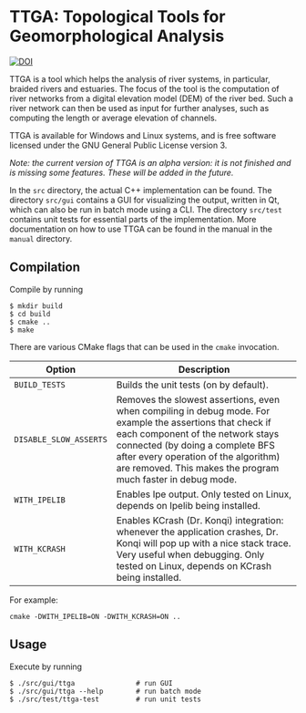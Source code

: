 TTGA: Topological Tools for Geomorphological Analysis
=======================================================

[![DOI](https://zenodo.org/badge/204456296.svg)](https://zenodo.org/badge/latestdoi/204456296)

TTGA is a tool which helps the analysis of river systems, in particular, braided rivers and estuaries. The focus of the tool is the computation of river networks from a digital elevation model (DEM) of the river bed. Such a river network can then be used as input for further analyses, such as computing the length or average elevation of channels.

TTGA is available for Windows and Linux systems, and is free software licensed under the GNU General Public License version 3.

_Note: the current version of TTGA is an alpha version: it is not finished and is missing some features. These will be added in the future._

In the `src` directory, the actual C++ implementation can be found. The directory `src/gui` contains a GUI for visualizing the output, written in Qt, which can also be run in batch mode using a CLI. The directory `src/test` contains unit tests for essential parts of the implementation. More documentation on how to use TTGA can be found in the manual in the `manual` directory.

Compilation
-----

Compile by running

```shell
$ mkdir build
$ cd build
$ cmake ..
$ make
```

There are various CMake flags that can be used in the `cmake` invocation.

| Option     | Description    |
| ---------- | -------------- |
| `BUILD_TESTS` | Builds the unit tests (on by default). |
| `DISABLE_SLOW_ASSERTS` | Removes the slowest assertions, even when compiling in debug mode. For example the assertions that check if each component of the network stays connected (by doing a complete BFS after every operation of the algorithm) are removed. This makes the program much faster in debug mode. |
| `WITH_IPELIB` | Enables Ipe output. Only tested on Linux, depends on Ipelib being installed. |
| `WITH_KCRASH` | Enables KCrash (Dr. Konqi) integration: whenever the application crashes, Dr. Konqi will pop up with a nice stack trace. Very useful when debugging. Only tested on Linux, depends on KCrash being installed. |

For example:

```shell
cmake -DWITH_IPELIB=ON -DWITH_KCRASH=ON ..
```

Usage
-----
Execute by running

```shell
$ ./src/gui/ttga               # run GUI
$ ./src/gui/ttga --help        # run batch mode
$ ./src/test/ttga-test         # run unit tests
```
